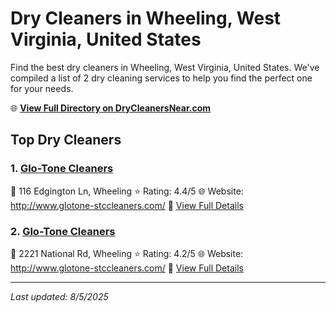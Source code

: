 # Dry Cleaners in Wheeling, West Virginia, United States

Find the best dry cleaners in Wheeling, West Virginia, United States. We've compiled a list of 2 dry cleaning services to help you find the perfect one for your needs.

🌐 **[View Full Directory on DryCleanersNear.com](https://drycleanersnear.com/city/US/West%20Virginia/Wheeling)**

## Top Dry Cleaners

### 1. [Glo-Tone Cleaners](https://drycleanersnear.com/dryCleaner/68897ca469a0219c2bf77b1a/glo-tone-cleaners)
📍 116 Edgington Ln, Wheeling
⭐ Rating: 4.4/5
🌐 Website: http://www.glotone-stccleaners.com/
🔗 [View Full Details](https://drycleanersnear.com/dryCleaner/68897ca469a0219c2bf77b1a/glo-tone-cleaners)

### 2. [Glo-Tone Cleaners](https://drycleanersnear.com/dryCleaner/68897ca569a0219c2bf77b3c/glo-tone-cleaners)
📍 2221 National Rd, Wheeling
⭐ Rating: 4.2/5
🌐 Website: http://www.glotone-stccleaners.com/
🔗 [View Full Details](https://drycleanersnear.com/dryCleaner/68897ca569a0219c2bf77b3c/glo-tone-cleaners)


---

*Last updated: 8/5/2025*
